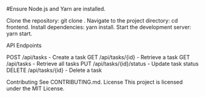 #Ensure Node.js and Yarn are installed.

Clone the repository: git clone <frontend>.
Navigate to the project directory: cd frontend.
Install dependencies: yarn install.
Start the development server: yarn start.

API Endpoints

POST /api/tasks - Create a task
GET /api/tasks/{id} - Retrieve a task
GET /api/tasks - Retrieve all tasks
PUT /api/tasks/{id}/status - Update task status
DELETE /api/tasks/{id} - Delete a task

Contributing
See CONTRIBUTING.md.
License
This project is licensed under the MIT License.